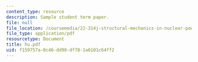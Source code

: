 ```yaml
---
content_type: resource
description: Sample student term paper.
file: null
file_location: /coursemedia/22-314j-structural-mechanics-in-nuclear-power-technology-fall-2006/f159757a0c46dd98df781a6101c64ff2_hu.pdf
file_type: application/pdf
resourcetype: Document
title: hu.pdf
uid: f159757a-0c46-dd98-df78-1a6101c64ff2
---
```

